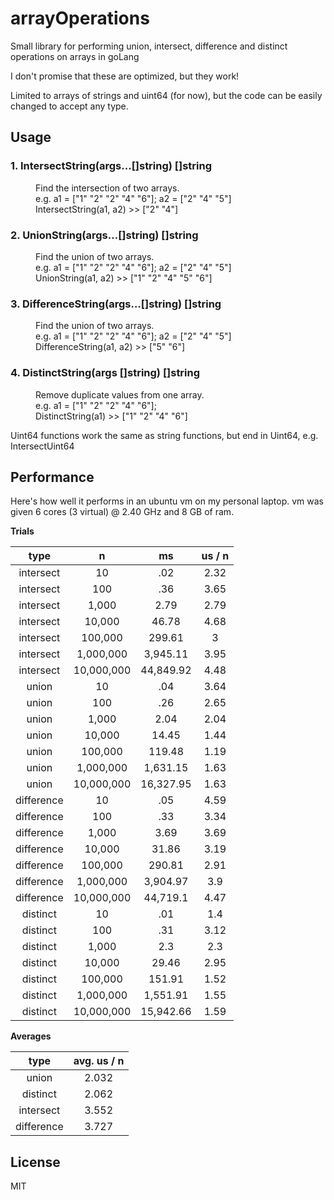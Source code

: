 # arrayOperations
Small library for performing union, intersect, difference and distinct operations on arrays in goLang

I don't promise that these are optimized, but they work!

Limited to arrays of strings and uint64 (for now), but the code can be easily changed to accept any type.

## Usage

<dl>
	<dt><h3>1. IntersectString(args...[]string) []string</h3>
		<dd>Find the intersection of two arrays.
		<dd>e.g. a1 = ["1" "2" "2" "4" "6"]; a2 = ["2" "4" "5"]
		<dd>IntersectString(a1, a2) >> ["2" "4"]
	<dt><h3>2. UnionString(args...[]string) []string</h3>
		<dd>Find the union of two arrays.
		<dd>e.g. a1 = ["1" "2" "2" "4" "6"]; a2 = ["2" "4" "5"]
		<dd>UnionString(a1, a2) >> ["1" "2" "4" "5" "6"]
	<dt><h3>3. DifferenceString(args...[]string) []string</h3>
		<dd>Find the union of two arrays.
		<dd>e.g. a1 = ["1" "2" "2" "4" "6"]; a2 = ["2" "4" "5"]
		<dd>DifferenceString(a1, a2) >> ["5" "6"]
	<dt><h3>4. DistinctString(args []string) []string</h3>
		<dd>Remove duplicate values from one array.
		<dd>e.g. a1 = ["1" "2" "2" "4" "6"];
		<dd>DistinctString(a1) >> ["1" "2" "4" "6"]
</dl>

Uint64 functions work the same as string functions, but end in Uint64, e.g. IntersectUint64

## Performance

Here's how well it performs in an ubuntu vm on my personal laptop. vm was given 6 cores (3 virtual) @ 2.40 GHz and 8 GB of ram.

**Trials**

| type	| n	| ms	| us / n |
|:--:|:--:|:--:|:--:|
| intersect	 | 10	 | .02	 | 2.32 | 
| intersect	 | 100	 | .36	 | 3.65 | 
| intersect	 | 1,000	 | 2.79	 | 2.79 | 
| intersect	 | 10,000	 | 46.78	 | 4.68 | 
| intersect	 | 100,000	 | 299.61	 | 3 | 
| intersect	 | 1,000,000	 | 3,945.11	 | 3.95 | 
| intersect	 | 10,000,000	 | 44,849.92	 | 4.48 | 
| union	 | 10	 | .04	 | 3.64 | 
| union	 | 100	 | .26	 | 2.65 | 
| union	 | 1,000	 | 2.04	 | 2.04 | 
| union	 | 10,000	 | 14.45	 | 1.44 | 
| union	 | 100,000	 | 119.48	 | 1.19 | 
| union	 | 1,000,000	 | 1,631.15	 | 1.63 | 
| union	 | 10,000,000	 | 16,327.95	 | 1.63 | 
| difference	 | 10	 | .05	 | 4.59 | 
| difference	 | 100	 | .33	 | 3.34 | 
| difference	 | 1,000	 | 3.69	 | 3.69 | 
| difference	 | 10,000	 | 31.86	 | 3.19 | 
| difference	 | 100,000	 | 290.81	 | 2.91 | 
| difference	 | 1,000,000	 | 3,904.97	 | 3.9 | 
| difference	 | 10,000,000	 | 44,719.1	 | 4.47 | 
| distinct	 | 10	 | .01	 | 1.4 | 
| distinct	 | 100	 | .31	 | 3.12 | 
| distinct	 | 1,000	 | 2.3	 | 2.3 | 
| distinct	 | 10,000	 | 29.46	 | 2.95 | 
| distinct	 | 100,000	 | 151.91	 | 1.52 | 
| distinct	 | 1,000,000	 | 1,551.91	 | 1.55 | 
| distinct	 | 10,000,000	 | 15,942.66	 | 1.59 | 


**Averages**

| type	| avg. us / n |
|:--:|:--:|
| union	| 2.032 |
| distinct | 2.062 |
| intersect	| 3.552 |
| difference | 3.727 |

## License
MIT